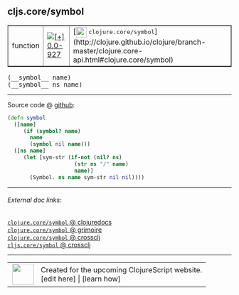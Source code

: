 ## cljs.core/symbol



 <table border="1">
<tr>
<td>function</td>
<td><a href="https://github.com/cljsinfo/cljs-api-docs/tree/0.0-927"><img valign="middle" alt="[+] 0.0-927" title="Added in 0.0-927" src="https://img.shields.io/badge/+-0.0--927-lightgrey.svg"></a> </td>
<td>
[<img height="24px" valign="middle" src="http://i.imgur.com/1GjPKvB.png"> <samp>clojure.core/symbol</samp>](http://clojure.github.io/clojure/branch-master/clojure.core-api.html#clojure.core/symbol)
</td>
</tr>
</table>


 <samp>
(__symbol__ name)<br>
</samp>
 <samp>
(__symbol__ ns name)<br>
</samp>

---







Source code @ [github](https://github.com/clojure/clojurescript/blob/r3115/src/cljs/cljs/core.cljs#L848-L857):

```clj
(defn symbol
  ([name]
     (if (symbol? name)
       name
       (symbol nil name)))
  ([ns name]
     (let [sym-str (if-not (nil? ns)
                     (str ns "/" name)
                     name)]
       (Symbol. ns name sym-str nil nil))))
```

<!--
Repo - tag - source tree - lines:

 <pre>
clojurescript @ r3115
└── src
    └── cljs
        └── cljs
            └── <ins>[core.cljs:848-857](https://github.com/clojure/clojurescript/blob/r3115/src/cljs/cljs/core.cljs#L848-L857)</ins>
</pre>

-->

---



###### External doc links:

[`clojure.core/symbol` @ clojuredocs](http://clojuredocs.org/clojure.core/symbol)<br>
[`clojure.core/symbol` @ grimoire](http://conj.io/store/v1/org.clojure/clojure/1.7.0-beta3/clj/clojure.core/symbol/)<br>
[`clojure.core/symbol` @ crossclj](http://crossclj.info/fun/clojure.core/symbol.html)<br>
[`cljs.core/symbol` @ crossclj](http://crossclj.info/fun/cljs.core.cljs/symbol.html)<br>

---

 <table>
<tr><td>
<img valign="middle" align="right" width="48px" src="http://i.imgur.com/Hi20huC.png">
</td><td>
Created for the upcoming ClojureScript website.<br>
[edit here] | [learn how]
</td></tr></table>

[edit here]:https://github.com/cljsinfo/cljs-api-docs/blob/master/cljsdoc/cljs.core/symbol.cljsdoc
[learn how]:https://github.com/cljsinfo/cljs-api-docs/wiki/cljsdoc-files

<!--

This information was too distracting to show to readers, but I'll leave it
commented here since it is helpful to:

- pretty-print the data used to generate this document
- and show how to retrieve that data



The API data for this symbol:

```clj
{:ns "cljs.core",
 :name "symbol",
 :signature ["[name]" "[ns name]"],
 :history [["+" "0.0-927"]],
 :type "function",
 :full-name-encode "cljs.core/symbol",
 :source {:code "(defn symbol\n  ([name]\n     (if (symbol? name)\n       name\n       (symbol nil name)))\n  ([ns name]\n     (let [sym-str (if-not (nil? ns)\n                     (str ns \"/\" name)\n                     name)]\n       (Symbol. ns name sym-str nil nil))))",
          :title "Source code",
          :repo "clojurescript",
          :tag "r3115",
          :filename "src/cljs/cljs/core.cljs",
          :lines [848 857]},
 :full-name "cljs.core/symbol",
 :clj-symbol "clojure.core/symbol"}

```

Retrieve the API data for this symbol:

```clj
;; from Clojure REPL
(require '[clojure.edn :as edn])
(-> (slurp "https://raw.githubusercontent.com/cljsinfo/cljs-api-docs/catalog/cljs-api.edn")
    (edn/read-string)
    (get-in [:symbols "cljs.core/symbol"]))
```

-->
